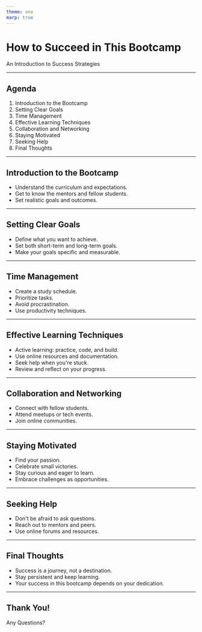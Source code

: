 ```yaml
---
theme: one
marp: true
---
```


# How to Succeed in This Bootcamp

An Introduction to Success Strategies

---

## Agenda

1. Introduction to the Bootcamp
2. Setting Clear Goals
3. Time Management
4. Effective Learning Techniques
5. Collaboration and Networking
6. Staying Motivated
7. Seeking Help
8. Final Thoughts

---

## Introduction to the Bootcamp

- Understand the curriculum and expectations.
- Get to know the mentors and fellow students.
- Set realistic goals and outcomes.

---

## Setting Clear Goals

- Define what you want to achieve.
- Set both short-term and long-term goals.
- Make your goals specific and measurable.

---

## Time Management

- Create a study schedule.
- Prioritize tasks.
- Avoid procrastination.
- Use productivity techniques.

---

## Effective Learning Techniques

- Active learning: practice, code, and build.
- Use online resources and documentation.
- Seek help when you're stuck.
- Review and reflect on your progress.

---

## Collaboration and Networking

- Connect with fellow students.
- Attend meetups or tech events.
- Join online communities.

---

## Staying Motivated

- Find your passion.
- Celebrate small victories.
- Stay curious and eager to learn.
- Embrace challenges as opportunities.

---

## Seeking Help

- Don't be afraid to ask questions.
- Reach out to mentors and peers.
- Use online forums and resources.

---

## Final Thoughts

- Success is a journey, not a destination.
- Stay persistent and keep learning.
- Your success in this bootcamp depends on your dedication.

---

## Thank You!

Any Questions?
